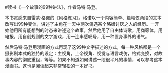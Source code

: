 #读书《一个故事的99种讲法》，作者马特·马登。

本书灵感来自雷蒙·格诺的《风格练习》。格诺以一个内容简单、篇幅仅两段的文本改写出99种变体，讲述了主角在一天中两次偶遇某个略嫌讨厌之人的经历。一开始他用所有能想到的时态来讲述这个故事，然后他用了自由体诗歌，用商籁体，用电报，用自创规则的文字游戏，用一连串感叹号，用一种置身事外的语气。

然后马特·马登用漫画的方式再现了这99种文字描述的方式，每一种风格都是一个摄影剧本式的独特的设定：主视角，上帝视角、视觉与语言戏仿，格式变换，对故事内容的彻底重组，等等。如果不知道如何讲述一段很平凡的事情，可以参考这本漫画书。这也是阅读起来非常轻松的一本好书。
